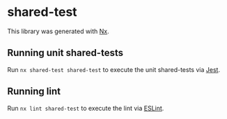 # shared-test

This library was generated with [Nx](https://nx.dev).

## Running unit shared-tests

Run `nx shared-test shared-test` to execute the unit shared-tests via [Jest](https://jestjs.io).

## Running lint

Run `nx lint shared-test` to execute the lint via [ESLint](https://eslint.org/).
